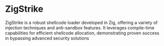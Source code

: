 # ZigStrike
ZigStrike is a robust shellcode loader developed in Zig, offering a variety of injection techniques and anti-sandbox features. It leverages compile-time capabilities for efficient shellcode allocation, demonstrating proven success in bypassing advanced security solutions
